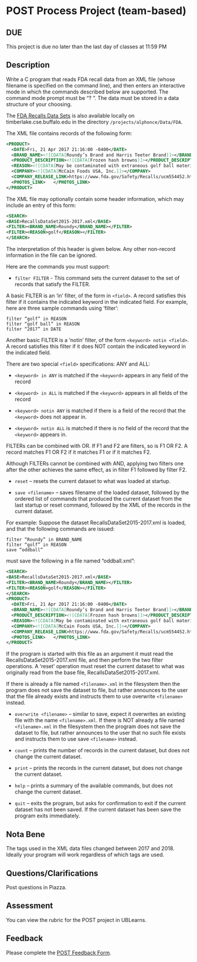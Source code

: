 # POST Process Project (team-based)

## DUE

This project is due no later than the last day of classes at 11:59 PM

## Description

Write a C program that reads FDA recall data from an XML file (whose filename is specified on the command line), and then enters an interactive mode in which the commands described below are supported.  The command mode prompt must be “? ”. The data must be stored in a data structure of your choosing.

The [FDA Recalls Data Sets](https://www.fda.gov/AboutFDA/Transparency/OpenGovernment/ucm225433.htm) is also available locally on timberlake.cse.buffalo.edu in the directory `/projects/alphonce/Data/FDA`.

The XML file contains records of the following form:

```xml
<PRODUCT>
  <DATE>Fri, 21 Apr 2017 21:16:00 -0400</DATE>
  <BRAND_NAME><![CDATA[Roundy’s Brand and Harris Teeter Brand]]></BRAND_NAME>
  <PRODUCT_DESCRIPTION><![CDATA[Frozen hash browns]]></PRODUCT_DESCRIPTION>
  <REASON><![CDATA[May be contaminated with extraneous golf ball materials.]]></REASON>
  <COMPANY><![CDATA[McCain Foods USA, Inc.]]></COMPANY>
  <COMPANY_RELEASE_LINK>https://www.fda.gov/Safety/Recalls/ucm554452.htm</COMPANY_RELEASE_LINK>
  <PHOTOS_LINK>   </PHOTOS_LINK>
</PRODUCT>
```

The XML file may optionally contain some header information, which may include an entry of this form:

```xml
<SEARCH>
<BASE>RecallsDataSet2015-2017.xml</BASE>
<FILTER><BRAND_NAME>Roundy</BRAND_NAME></FILTER>
<FILTER><REASON>golf</REASON></FILTER>
</SEARCH>
```

The interpretation of this header is given below.  Any other non-record information in the file can be ignored.

Here are the commands you must support:

* `filter FILTER` - This command sets the current dataset to the set of records that satisfy the FILTER.

A basic FILTER is an ‘in’ filter, of the form <keyword> in `<field>`.  A record satisfies this filter if it contains the indicated keyword in the indicated field. For example, here are three sample commands using ‘filter’:

```
filter “golf” in REASON
filter “golf ball” in REASON
filter “2017” in DATE
```

Another basic FILTER is a ‘notin’ filter, of the form `<keyword> notin <field>`.  A record satisfies this filter if it does NOT contain the indicated keyword in the indicated field.

There are two special `<field>` specifications: ANY and ALL: 

* `<keyword> in ANY` is matched if the `<keyword>` appears in any field of the record

* `<keyword> in ALL` is matched if the `<keyword>` appears in all fields of the record

* `<keyword> notin ANY` is matched if there is a field of the record that the `<keyword>` does not appear in.

* `<keyword> notin ALL` is matched if there is no field of the record that the `<keyword>` appears in.

FILTERs can be combined with OR.  If F1 and F2 are filters, so is F1 OR F2.  A record matches F1 OR F2 if it matches F1 or if it matches F2.

Although FILTERs cannot be combined with AND, applying two filters one after the other achieves the same effect, as in filter F1 followed by filter F2.

* `reset` – resets the current dataset to what was loaded at startup.

* `save <filename>` – saves filename of the loaded dataset, followed by the ordered list of commands that produced the current dataset from the last startup or reset command, followed by the XML of the records in the current dataset.

For example:
Suppose the dataset RecallsDataSet2015-2017.xml is loaded, and that the following commands are issued:

```
filter “Roundy” in BRAND_NAME
filter “golf” in REASON
save “oddball”
```

must save the following in a file named “oddball.xml”:

```xml
<SEARCH>
<BASE>RecallsDataSet2015-2017.xml</BASE>
<FILTER><BRAND_NAME>Roundy</BRAND_NAME></FILTER>
<FILTER><REASON>golf</REASON></FILTER>
</SEARCH>
<PRODUCT>
  <DATE>Fri, 21 Apr 2017 21:16:00 -0400</DATE>
  <BRAND_NAME><![CDATA[Roundy’s Brand and Harris Teeter Brand]]></BRAND_NAME>
  <PRODUCT_DESCRIPTION><![CDATA[Frozen hash browns]]></PRODUCT_DESCRIPTION>
  <REASON><![CDATA[May be contaminated with extraneous golf ball materials.]]></REASON>
  <COMPANY><![CDATA[McCain Foods USA, Inc.]]></COMPANY>
  <COMPANY_RELEASE_LINK>https://www.fda.gov/Safety/Recalls/ucm554452.htm</COMPANY_RELEASE_LINK>
  <PHOTOS_LINK>   </PHOTOS_LINK>
</PRODUCT>
```

If the program is started with this file as an argument it must read the RecallsDataSet2015-2017.xml file, and then perform the two filter operations.  A ‘reset’ operation must reset the current dataset to what was originally read from the base file, RecallsDataSet2015-2017.xml.

If there is already a file named `<filename>.xml` in the filesystem then the program does not save the dataset to file, but rather announces to the user that the file already exists and instructs them to use overwrite `<filename>` instead.

* `overwrite <filename>` – similar to save, expect it overwrites an existing file with the name `<filename>.xml`. If there is NOT already a file named `<filename>.xml` in the filesystem then the program does not save the dataset to file, but rather announces to the user that no such file exists and instructs them to use save `<filename>` instead.

* `count` – prints the number of records in the current dataset, but does not change the current dataset.

* `print` – prints the records in the current dataset, but does not change the current dataset.

* `help` – prints a summary of the available commands, but does not change the current dataset.

* `quit` – exits the program, but asks for confirmation to exit if the current dataset has not been saved.  If the current dataset has been save the program exits immediately.


## Nota Bene
The tags used in the XML data files changed between 2017 and 2018.  Ideally your program will work regardless of which tags are used.

## Questions/Clarifications
Post questions in Piazza.

## Assessment
You can view the rubric for the POST project in UBLearns.

## Feedback
Please complete the [POST Feedback Form](https://docs.google.com/forms/d/e/1FAIpQLSfTn8IhzLfreIhDmhZnl_7LgHiUYKL34vG8rk5dHbwoPpV-xQ/viewform?usp=sf_link).
